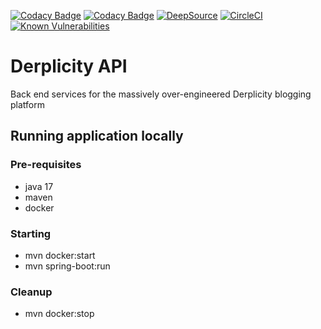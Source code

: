 [![Codacy Badge](https://app.codacy.com/project/badge/Grade/049db5efcdb74ba287d592862b1aa7e9)](https://www.codacy.com/gh/llabrat/derplicity-api/dashboard?utm_source=github.com&amp;utm_medium=referral&amp;utm_content=llabrat/derplicity-api&amp;utm_campaign=Badge_Grade)
[![Codacy Badge](https://app.codacy.com/project/badge/Coverage/049db5efcdb74ba287d592862b1aa7e9)](https://www.codacy.com/gh/llabrat/derplicity-api/dashboard?utm_source=github.com&utm_medium=referral&utm_content=llabrat/derplicity-api&utm_campaign=Badge_Coverage)
[![DeepSource](https://deepsource.io/gh/llabrat/derplicity-api.svg/?label=active+issues&show_trend=true&token=G_8uF8Av-AZvlueqNMOETPTi)](https://deepsource.io/gh/llabrat/derplicity-api/?ref=repository-badge)
[![CircleCI](https://dl.circleci.com/status-badge/img/gh/llabrat/derplicity-api/tree/master.svg?style=svg)](https://dl.circleci.com/status-badge/redirect/gh/llabrat/derplicity-api/tree/master)
[![Known Vulnerabilities](https://snyk.io/test/github/llabrat/derplicity-api/badge.svg)](https://snyk.io/test/github/llabrat/derplicity-api)

# Derplicity API

Back end services for the massively over-engineered Derplicity blogging platform

## Running application locally

### Pre-requisites

  - java 17
  - maven
  - docker

### Starting

  - mvn docker:start
  - mvn spring-boot:run

### Cleanup

  - mvn docker:stop